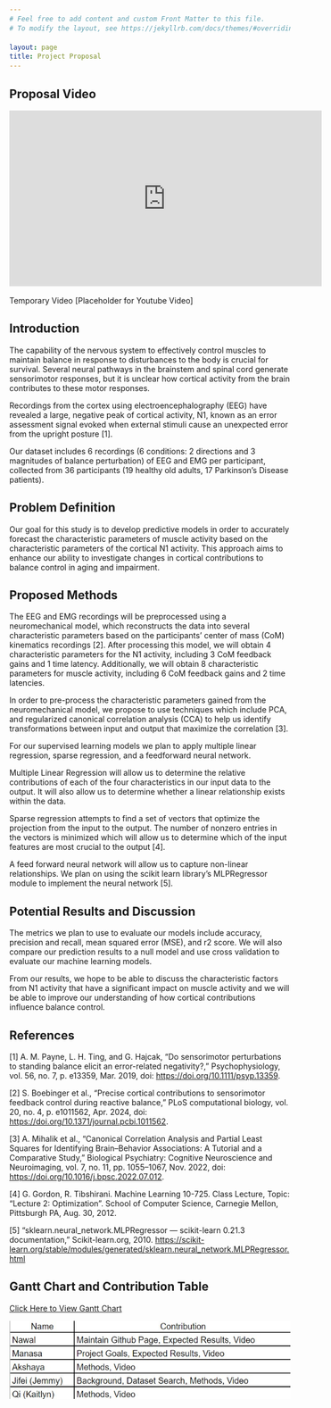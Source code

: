 ```yaml
---
# Feel free to add content and custom Front Matter to this file.
# To modify the layout, see https://jekyllrb.com/docs/themes/#overriding-theme-defaults

layout: page
title: Project Proposal
---
```

## Proposal Video
<iframe width="560" height="315" src="https://www.youtube.com/embed/8NkxcaxRacA?si=GZX-UOaGSmIXWTmM" title="YouTube video player" frameborder="0" allow="accelerometer; autoplay; clipboard-write; encrypted-media; gyroscope; picture-in-picture; web-share" referrerpolicy="strict-origin-when-cross-origin" allowfullscreen></iframe>

Temporary Video [Placeholder for Youtube Video]
## Introduction
The capability of the nervous system to effectively control muscles to maintain balance in response to disturbances to the body is crucial for survival. Several neural pathways in the brainstem and spinal cord generate sensorimotor responses, but it is unclear how cortical activity from the brain contributes to these motor responses.

Recordings from the cortex using electroencephalography (EEG) have revealed a large, negative peak of cortical activity, N1, known as an error assessment signal evoked when external stimuli cause an unexpected error from the upright posture [1]. 

Our dataset includes 6 recordings (6 conditions: 2 directions and 3 magnitudes of balance perturbation) of EEG and EMG per participant, collected from 36 participants (19 healthy old adults, 17 Parkinson’s Disease patients). 

## Problem Definition
Our goal for this study is to develop predictive models in order to accurately forecast the characteristic parameters of muscle activity based on the characteristic parameters of the cortical N1 activity. This approach aims to enhance our ability to investigate changes in cortical contributions to balance control in aging and impairment.

## Proposed Methods
The EEG and EMG recordings will be preprocessed using a neuromechanical model, which reconstructs the data into several characteristic parameters based on the participants’ center of mass (CoM) kinematics recordings [2]. After processing this model, we will obtain 4 characteristic parameters for the N1 activity, including 3 CoM feedback gains and 1 time latency. Additionally, we will obtain 8 characteristic parameters for muscle activity, including 6 CoM feedback gains and 2 time latencies.

In order to pre-process the characteristic parameters gained from the neuromechanical model, we propose to use techniques which include PCA, and regularized canonical correlation analysis (CCA) to help us identify transformations between input and output that maximize the correlation [3].

For our supervised learning models we plan to apply multiple linear regression, sparse regression, and a feedforward neural network. 

Multiple Linear Regression will allow us to determine the relative contributions of each of the four characteristics in our input data to the output. It will also allow us to determine whether a linear relationship exists within the data. 

Sparse regression attempts to find a set of vectors that optimize the projection from the input to the output. The number of nonzero entries in the vectors is minimized which will allow us to determine which of the input features are most crucial to the output [4]. 

A feed forward neural network will allow us to capture non-linear relationships. We plan on using the scikit learn library’s MLPRegressor module to implement the neural network [5].

## Potential Results and Discussion
The metrics we plan to use to evaluate our models include accuracy, precision and recall, mean squared error (MSE), and r2 score. We will also compare our prediction results to a null model and use cross validation to evaluate our machine learning models. 

From our results, we hope to be able to discuss the characteristic factors from N1 activity that have a significant impact on muscle activity and we will be able to improve our understanding of how cortical contributions influence balance control.

## References
[1] A. M. Payne, L. H. Ting, and G. Hajcak, “Do sensorimotor perturbations to standing balance elicit an error-related negativity?,” Psychophysiology, vol. 56, no. 7, p. e13359, Mar. 2019, doi: https://doi.org/10.1111/psyp.13359.

[2] S. Boebinger et al., “Precise cortical contributions to sensorimotor feedback control during reactive balance,” PLoS computational biology, vol. 20, no. 4, p. e1011562, Apr. 2024, doi: https://doi.org/10.1371/journal.pcbi.1011562.

[3] A. Mihalik et al., “Canonical Correlation Analysis and Partial Least Squares for Identifying Brain–Behavior Associations: A Tutorial and a Comparative Study,” Biological Psychiatry: Cognitive Neuroscience and Neuroimaging, vol. 7, no. 11, pp. 1055–1067, Nov. 2022, doi: https://doi.org/10.1016/j.bpsc.2022.07.012.

[4] G. Gordon, R. Tibshirani. Machine Learning 10-725. Class Lecture, Topic: “Lecture 2: Optimization”. School of Computer Science, Carnegie Mellon, Pittsburgh PA, Aug. 30, 2012.

[5] “sklearn.neural_network.MLPRegressor — scikit-learn 0.21.3 documentation,” Scikit-learn.org, 2010. https://scikit-learn.org/stable/modules/generated/sklearn.neural_network.MLPRegressor.html


## Gantt Chart and Contribution Table
[Click Here to View Gantt Chart](https://docs.google.com/spreadsheets/d/1LJo-kXLj1V64y5hSA2eHDMiAgkj5vY8V2jxa6E2smUs/edit?gid=0#gid=0)

<img src="_images/Proposal_Contributions.jpg" alt="Proposal Contribution">
